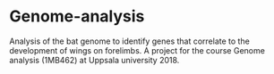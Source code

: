# Genome-analysis
Analysis of the bat genome to identify genes that correlate to the development of wings on forelimbs. A project for the course Genome analysis (1MB462) at Uppsala university 2018.

